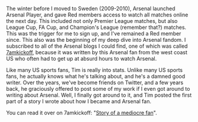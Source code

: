 The winter before I moved to Sweden (2009-2010), Arsenal launched Arsenal
Player, and gave Red members access to watch all matches online the next day.
This included not only Premier League matches, but also League Cup, FA Cup, and
Champion's League (remember that?) matches. This was the trigger for me to sign
up, and I've remained a Red member since. This also was the beginning of my deep
dive into Arsenal fandom. I subscribed to all of the Arsenal blogs I could find,
one of which was called [7amkickoff](https://7amkickoff.com/), because it was
written by this Arsenal fan from the west coast US who often had to get up at
absurd hours to watch Arsenal.

Like many US sports fans, Tim is really into stats. Unlike many US sports fans,
he actually knows what he's talking about, and he's a damned good writer. Over
the years, we've become friends on Twitter, and a few years back, he graciously
offered to post some of my work if I even got around to writing about Arsenal.
Well, I finally got around to it, and Tim posted the first part of a story I
wrote about how I became and Arsenal fan.

You can read it over on 7amkickoff: "[Story of a mediocre
fan](https://7amkickoff.com/index.php/2022/06/16/story-of-a-mediocre-fan/)".
